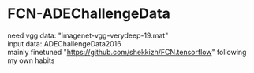 # FCN-ADEChallengeData  
need vgg data: "imagenet-vgg-verydeep-19.mat"  
     input data: ADEChallengeData2016  
mainly finetuned "https://github.com/shekkizh/FCN.tensorflow" following my own habits
